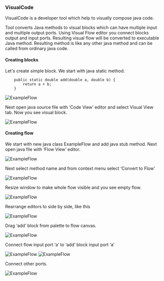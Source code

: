 ﻿### VisualCode
VisualCode is a developer tool which help to visually compose java code.

Tool converts Java methods to visual blocks which can have multiple input and multiple output ports.
Using Visual Flow editor you connect blocks output and input ports.
Resulting visual flow will be converted to executable Java method.
Resulting method is like any other java method and can be called from ordinary java code.

#### Creating blocks

Let's create simple block.
We start with java static method.

```
	public static double add(double a, double b) {
		return a + b;
	}
```
![ExampleFlow](/docs/images/Simple1CodeView.png)

Next open java source file with ‘Code View’ editor and select Visual View tab.
Now you see visual block.

![ExampleFlow](/docs/images/Simple1CodeViewVisual.png)

#### Creating flow

We start with new java class ExampleFlow and add java stub method.
Next open java file with ‘Flow View’ editor.

![ExampleFlow](/docs/images/Simple1FlowCode.png)

Next select method name and from context menu select ‘Convert to Flow’

![ExampleFlow](/docs/images/Simple1FlowOpenFlow.png)

Resize window to make whole flow visible and you see empty flow.

![ExampleFlow](/docs/images/Simple1FlowEmptyFlow.png)

Rearrange editors to side by side, like this

![ExampleFlow](/docs/images/Simple1FlowSideBySide.png)

Drag ‘add’ block from palette to flow canvas.

![ExampleFlow](/docs/images/Simple1FlowDragNewBlock.png)

Connect flow input port ‘a’ to ‘add’ block input port ‘a’

![ExampleFlow](/docs/images/Simple1FlowStartNewCon.png)
![ExampleFlow](/docs/images/Simple1FlowEndNewCon.png)

Connect other ports.

![ExampleFlow](/docs/images/Simple1FlowConnected.png)



